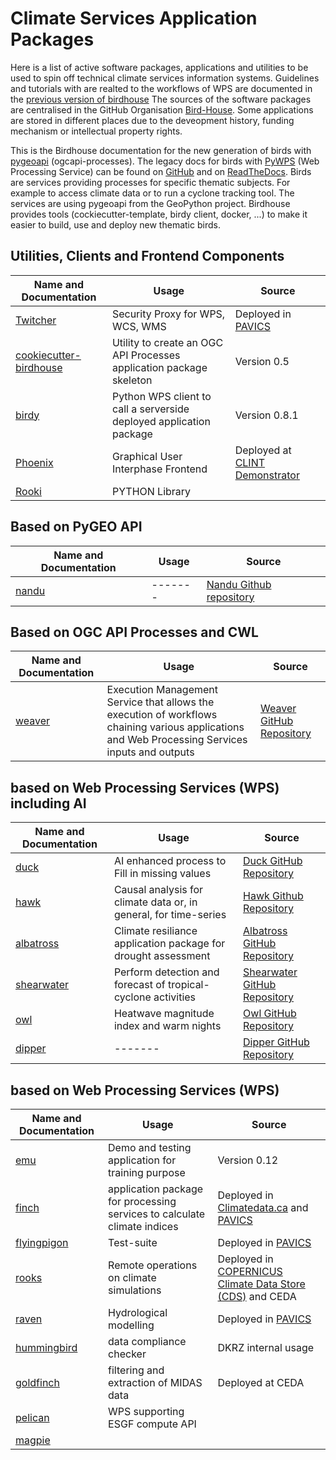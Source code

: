 # Climate Services Application Packages

Here is a list of active software packages, applications and utilities to be used to spin off technical climate services information systems. 
Guidelines and tutorials with are realted to the workflows of WPS are documented in the [previous version of birdhouse](https://birdhouse.readthedocs.io/en/latest/)
The sources of the software packages are centralised in the GitHub Organisation [Bird-House](https://github.com/bird-house). Some applications are stored in different places due to the deveopment history, funding mechanism or intellectual property rights. 


This is the Birdhouse documentation for the new generation of birds with [pygeoapi](https://pygeoapi.io/) (ogcapi-processes).
The legacy docs for birds with [PyWPS](https://pywps.org/) (Web Processing Service) can be found on [GitHub](https://github.com/bird-house/birdhouse-docs) and on [ReadTheDocs](https://birdhouse.readthedocs.io/en/latest/).
Birds are services providing processes for specific thematic subjects. For example to access climate data or to run a cyclone tracking tool. The services are using pygeoapi from the GeoPython project. Birdhouse provides tools (cockiecutter-template, birdy client, docker, ...) to make it easier to build, use and deploy new thematic birds.


## Utilities, Clients and Frontend Components

| Name and Documentation  | Usage | Source |
| -------- | ------- | ------- |
| [Twitcher](http://twitcher.readthedocs.io/) | Security Proxy for WPS, WCS, WMS     | Deployed in [PAVICS](https://pavics-sdi.readthedocs.io/en/latest/)   | 
| [cookiecutter-birdhouse](https://cookiecutter-birdhouse.readthedocs.io) | Utility to create an OGC API Processes application package skeleton |  Version 0.5 | 
| [birdy](https://birdy.readthedocs.io)  |   Python WPS client to call a serverside deployed application package  |   Version 0.8.1  |
| [Phoenix](https://pyramid-phoenix.readthedocs.io/en/latest/)  | Graphical User Interphase Frontend   | Deployed at [CLINT Demonstrator](clint.dkrz.de)   |
| [Rooki](https://www.google.com/url?q=https://github.com/roocs/rooki&amp;sa=D&amp;source=editors&amp;ust=1660816924244993&amp;usg=AOvVaw1PeZJ1lymJDD331QwFM55x) |  PYTHON Library | | 


## Based on PyGEO API

| Name and Documentation  | Usage | Source |
| -------- | ------- | ------- |
| [nandu](https://github.com/bird-house/nandu) | ------- | [Nandu Github repository](https://github.com/bird-house/nandu) |


## Based on OGC API Processes and CWL 

| Name and Documentation  | Usage | Source |
| -------- | ------- | ------- |
| [weaver](https://pavics-weaver.readthedocs.io/en/latest/) | Execution Management Service that allows the execution of workflows chaining various applications and Web Processing Services inputs and outputs | [Weaver GitHub Repository](https://github.com/crim-ca/weaver) |  

## based on Web Processing Services (WPS) including AI

| Name and Documentation  | Usage | Source |
| -------- | ------- | ------- |
| [duck](https://clint-duck.readthedocs.io/en/latest/) | AI enhanced process to Fill in missing values | [Duck GitHub Repository](https://github.com/climateintelligence/duck) | 
| [hawk](https://clint-hawk.readthedocs.io/en/latest/) | Causal analysis for climate data or, in general, for time-series | [Hawk Github Repository](https://github.com/climateintelligence/hawk)|
| [albatross](https://clint-albatross.readthedocs.io/en/latest/) | Climate resiliance application package for drought assessment | [Albatross GitHub Repository](https://github.com/climateintelligence/albatross) |
| [shearwater](https://shearwater.readthedocs.io/en/latest/)| Perform detection and forecast of tropical-cyclone activities | [Shearwater GitHub Repository](https://github.com/climateintelligence/shearwater) |
| [owl](https://clint-owl.readthedocs.io/en/latest/) | Heatwave magnitude index and warm nights| [Owl GitHub Repository](https://github.com/climateintelligence/owl) |
| [dipper](https://clint-dipper.readthedocs.io/en/latest/) | ------- | [Dipper GitHub Repository](https://github.com/climateintelligence/dipper) |

## based on Web Processing Services (WPS)

| Name and Documentation  | Usage | Source |
| -------- | ------- | ------- |
| [emu](https://emu.readthedocs.io/)  |    Demo and testing application for training purpose | Version 0.12 |
| [finch](https://pavics-sdi.readthedocs.io/) | application package for processing services to calculate climate indices | Deployed in    [Climatedata.ca](Climatedata.ca) and [PAVICS](https://pavics.ouranos.ca) | 
| [flyingpigon](https://flyingpigeon.readthedocs.io) | Test-suite |  Deployed in [PAVICS](https://pavics.ouranos.ca) | 
| [rooks](https://github.com/roocs) | Remote operations on climate simulations | Deployed in [COPERNICUS Climate Data Store (CDS)](https://cds.climate.copernicus.eu/#!/home) and CEDA | 
| [raven](https://pavics-sdi.readthedocs.io/projects/raven/en/latest/notebooks/index.html) | Hydrological modelling |  Deployed in [PAVICS](https://pavics.ouranos.ca) |
| [hummingbird](http://birdhouse-hummingbird.readthedocs.io/) | data compliance checker | DKRZ internal usage |
| [goldfinch](https://github.com/cedadev/goldfinch) | filtering and extraction of MIDAS data | Deployed at CEDA  |
| [pelican](https://github.com/bird-house/pelican) | WPS supporting ESGF compute API | | 
| [magpie](https://pavics-magpie.readthedocs.io/en/latest/)    |       |       |


<!-- 
| [OGC EO-Pilot](http://docs.opengeospatial.org/per/20-045.html%23_open_source_software_4&amp;sa=D&amp;source=editors&amp;ust=1660816924243900&amp;usg=AOvVaw22QBuuFacKi801Tvd-c-LC)  | | | 

 -->

